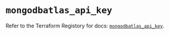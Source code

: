 # `mongodbatlas_api_key`

Refer to the Terraform Registory for docs: [`mongodbatlas_api_key`](https://www.terraform.io/docs/providers/mongodbatlas/r/api_key).
